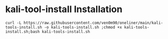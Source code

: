 # kali-tool-install Installation
```console
curl -L https://raw.githubusercontent.com/ven0m90/oneliner/main/kali-tools-install.sh -o kali-tools-install.sh ;chmod +x kali-tools-install.sh;bash kali-tools-install.sh
